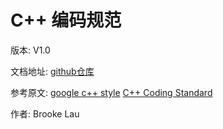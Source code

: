 # C++ 编码规范


版本: V1.0

文档地址: [github仓库](https://lxbwolf.gitbooks.io/cplusplus_coding_standard/content/)

参考原文: [google c++ style](https://google.github.io/styleguide/cppguide.html)    [C++ Coding Standard](http://www.possibility.com/Cpp/CppCodingStandard.html)

作者: Brooke Lau
